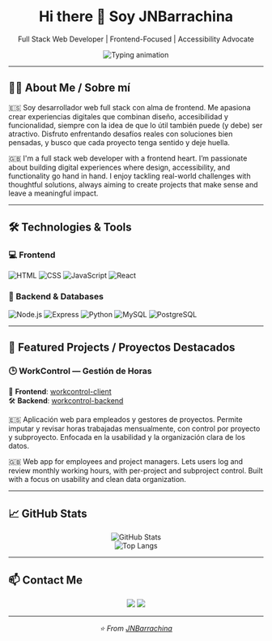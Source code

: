 <h1 align="center">Hi there 👋 Soy JNBarrachina</h1>
<p align="center">Full Stack Web Developer | Frontend-Focused | Accessibility Advocate</p>

<p align="center">
  <img src="https://readme-typing-svg.herokuapp.com?font=Fira+Code&size=22&duration=4000&color=6FF784&center=true&vCenter=true&width=600&lines=Let's+code%2C+let's+enjoy.;Building+solutions+with+real+value+%F0%9F%92%BB" alt="Typing animation" />
</p>

---

## 👨‍💻 About Me / Sobre mí

🇪🇸 Soy desarrollador web full stack con alma de frontend. Me apasiona crear experiencias digitales que combinan diseño, accesibilidad y funcionalidad, siempre con la idea de que lo útil también puede (y debe) ser atractivo. Disfruto enfrentando desafíos reales con soluciones bien pensadas, y busco que cada proyecto tenga sentido y deje huella.

🇬🇧 I'm a full stack web developer with a frontend heart. I’m passionate about building digital experiences where design, accessibility, and functionality go hand in hand. I enjoy tackling real-world challenges with thoughtful solutions, always aiming to create projects that make sense and leave a meaningful impact.

---

## 🛠️ Technologies & Tools

### 💻 Frontend
![HTML](https://img.shields.io/badge/HTML5-E34F26?style=for-the-badge&logo=html5&logoColor=white)
![CSS](https://img.shields.io/badge/CSS3-1572B6?style=for-the-badge&logo=css3&logoColor=white)
![JavaScript](https://img.shields.io/badge/JavaScript-F7DF1E?style=for-the-badge&logo=javascript&logoColor=black)
![React](https://img.shields.io/badge/React-20232A?style=for-the-badge&logo=react&logoColor=61DAFB)

### 🧠 Backend & Databases
![Node.js](https://img.shields.io/badge/Node.js-339933?style=for-the-badge&logo=node.js&logoColor=white)
![Express](https://img.shields.io/badge/Express.js-000000?style=for-the-badge&logo=express&logoColor=white)
![Python](https://img.shields.io/badge/Python-3776AB?style=for-the-badge&logo=python&logoColor=white)
![MySQL](https://img.shields.io/badge/MySQL-005C84?style=for-the-badge&logo=mysql&logoColor=white)
![PostgreSQL](https://img.shields.io/badge/PostgreSQL-316192?style=for-the-badge&logo=postgresql&logoColor=white)

---

## 🚀 Featured Projects / Proyectos Destacados

### 🕒 WorkControl — Gestión de Horas  
🧩 **Frontend**: [workcontrol-client](https://github.com/JNBarrachina/workcontrol-client)  
🛠️ **Backend**: [workcontrol-backend](https://github.com/JNBarrachina/workcontrol-backend)

🇪🇸 Aplicación web para empleados y gestores de proyectos. Permite imputar y revisar horas trabajadas mensualmente, con control por proyecto y subproyecto. Enfocada en la usabilidad y la organización clara de los datos.

🇬🇧 Web app for employees and project managers. Lets users log and review monthly working hours, with per-project and subproject control. Built with a focus on usability and clean data organization.

---

## 📈 GitHub Stats

<p align="center">
  <img src="https://github-readme-stats.vercel.app/api?username=JNBarrachina&show_icons=true&theme=dark" alt="GitHub Stats" />
  <br/>
  <img src="https://github-readme-stats.vercel.app/api/top-langs/?username=JNBarrachina&layout=compact&theme=dark" alt="Top Langs" />
</p>

---

## 📫 Contact Me
<p align="center">
  <a href="mailto:jnb.pasadobinario@gmail.com"><img src="https://img.shields.io/badge/Email-D14836?style=for-the-badge&logo=gmail&logoColor=white"/></a>
  <a href="https://www.linkedin.com/in/jnbarrachina/"><img src="https://img.shields.io/badge/LinkedIn-0077B5?style=for-the-badge&logo=linkedin&logoColor=white"/></a>
</p>

---

<p align="center">
    <i>⭐️ From <a href="https://github.com/JNBarrachina">JNBarrachina</a></i>
</p>



